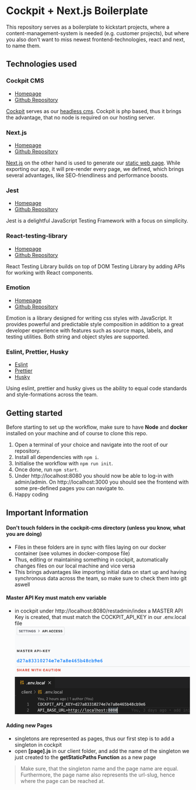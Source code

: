 # Cockpit + Next.js Boilerplate

This repository serves as a boilerplate to kickstart projects, where a content-management-system is needed (e.g. customer projects), but where you also don't want to miss newest frontend-technologies, react and next, to name them.

## Technologies used

### Cockpit CMS

- [Homepage](https://getcockpit.com)
- [Github Repository](https://github.com/agentejo/cockpit)

[Cockpit](https://getcockpit.com) serves as our [headless cms](https://en.wikipedia.org/wiki/Headless_content_management_system). Cockpit is php based, thus it brings the advantage, that no node is required on our hosting server.

### Next.js

- [Homepage](https://nextjs.org/)
- [Github Repository](https://github.com/vercel/next.js/)

[Next.js](https://nextjs.org/) on the other hand is used to generate our [static web page](https://en.wikipedia.org/wiki/Static_web_page). While exporting our app, it will pre-render every page, we defined, which brings several advantages, like SEO-friendliness and performance boosts.

### Jest

- [Homepage](https://jestjs.io/)
- [Github Repository](https://github.com/facebook/jest)

Jest is a delightful JavaScript Testing Framework with a focus on simplicity.

### React-testing-library

- [Homepage](https://testing-library.com/)
- [Github Repository](https://github.com/testing-library)

React Testing Library builds on top of DOM Testing Library by adding APIs for working with React components.

### Emotion

- [Homepage](https://emotion.sh/docs/introduction)
- [Github Repository](https://github.com/emotion-js/emotion)

Emotion is a library designed for writing css styles with JavaScript. It provides powerful and predictable style composition in addition to a great developer experience with features such as source maps, labels, and testing utilities. Both string and object styles are supported.

### Eslint, Prettier, Husky

- [Eslint](https://eslint.org/)
- [Prettier](https://prettier.io/)
- [Husky](https://github.com/typicode/husky#readme)

Using eslint, prettier and husky gives us the ability to equal code standards and style-formations across the team.

## Getting started

Before starting to set up the workflow, make sure to have **Node** and **docker** installed on your machine and of course to clone this repo.

1. Open a terminal of your choice and navigate into the root of our repository.
2. Install all dependencies with `npm i`.
3. Initialise the workflow with `npm run init`.
4. Once done, run `npm start`.
5. Under http://localhost:8080 you should now be able to log-in with admin/admin. On http://localhost:3000 you should see the frontend with some pre-defined pages you can navigate to.
6. Happy coding

## Important Information

#### Don't touch folders in the cockpit-cms directory (unless you know, what you are doing)

- Files in these folders are in sync with files laying on our docker container (see volumes in docker-compose file)
- Thus, editing or maintaining something in cockpit, automatically changes files on our local machine and vice versa
- This brings advantages like importing initial data on start up and having synchronous data across the team, so make sure to check them into git aswell

#### Master API Key must match env variable

- in cockpit under http://localhost:8080/restadmin/index a MASTER API Key is created, that must match the COCKPIT_API_KEY in our .env.local file
  ![Cockpit CMS Master API Key](/docs/assets/cockpit-master-api-key.png)
  ![env VARIABLES](/docs/assets/env-vars.png)

#### Adding new Pages

- singletons are represented as pages, thus our first step is to add a singleton in cockpit
- open **[page].js** in our client folder, and add the name of the singleton we just created to the **getStaticPaths Function** as a new page

> Make sure, that the singleton name and the page name are equal. Furthermore, the page name also represents the url-slug, hence where the page can be reached at.
